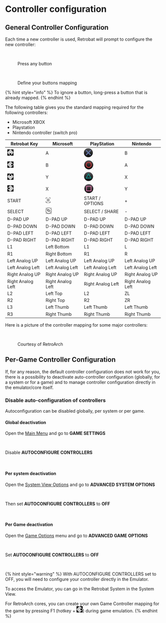 # Controller configuration

## General Controller Configuration

Each time a new controller is used, Retrobat will prompt to configure the new controller:

<figure><img src="https://i.imgur.com/C8T3fn5.png" alt=""><figcaption><p>Press any button</p></figcaption></figure>

<figure><img src="https://i.imgur.com/b3mepeW.png" alt=""><figcaption><p>Define your buttons mapping</p></figcaption></figure>

{% hint style="info" %}
To ignore a button, long-press a button that is already mapped.
{% endhint %}

The following table gives you the standard mapping required for the following controllers:

* Microsoft XBOX
* Playstation
* Nintendo controller (switch pro)

| Retrobat Key                                                                 | Microsoft                                   | PlayStation                              | Nintendo          |
| ---------------------------------------------------------------------------- | ------------------------------------------- | ---------------------------------------- | ----------------- |
| ![A](<../.gitbook/assets/image (1) (2).png>)                                 | A                                           | ![](<../.gitbook/assets/image (11).png>) | B                 |
| ![](<../.gitbook/assets/image (4) (1).png>)                                  | B                                           | ![](<../.gitbook/assets/image (8).png>)  | A                 |
| ![](<../.gitbook/assets/image (3) (1) (2).png>)                              | Y                                           | ![](<../.gitbook/assets/image (7).png>)  | X                 |
| <img src="../.gitbook/assets/image (2) (1) (1).png" alt="" data-size="line"> | X                                           | ![](<../.gitbook/assets/image (10).png>) | Y                 |
| START                                                                        | ![](<../.gitbook/assets/image (5) (1).png>) | START / OPTIONS                          | +                 |
| SELECT                                                                       | ![](<../.gitbook/assets/image (6).png>)     | SELECT / SHARE                           | -                 |
| D-PAD UP                                                                     | D-PAD UP                                    | D-PAD UP                                 | D-PAD UP          |
| D-PAD DOWN                                                                   | D-PAD DOWN                                  | D-PAD DOWN                               | D-PAD DOWN        |
| D-PAD LEFT                                                                   | D-PAD LEFT                                  | D-PAD LEFT                               | D-PAD LEFT        |
| D-PAD RIGHT                                                                  | D-PAD RIGHT                                 | D-PAD RIGHT                              | D-PAD RIGHT       |
| L1                                                                           | Left Bottom                                 | L1                                       | L                 |
| R1                                                                           | Right Bottom                                | R1                                       | R                 |
| Left Analog UP                                                               | Left Analog UP                              | Left Analog UP                           | Left Analog UP    |
| Left Analog Left                                                             | Left Analog Left                            | Left Analog Left                         | Left Analog Left  |
| Right Analog UP                                                              | Right Analog UP                             | Right Analog UP                          | Right Analog UP   |
| Right Analog Left                                                            | Right Analog Left                           | Right Analog Left                        | Right Analog Left |
| L2                                                                           | Left Top                                    | L2                                       | ZL                |
| R2                                                                           | Right Top                                   | R2                                       | ZR                |
| L3                                                                           | Left Thumb                                  | Left Thumb                               | Left Thumb        |
| R3                                                                           | Right Thumb                                 | Right Thumb                              | Right Thumb       |

Here is a picture of the controller mapping for some major controllers:

<figure><img src="https://i.imgur.com/q9Uesov.png" alt=""><figcaption><p>Courtesy of RetroArch</p></figcaption></figure>

## Per-Game Controller Configuration

If, for any reason, the default controller configuration does not work for you, there is a possibility to deactivate auto-controller configuration (globally, for a system or for a game) and to manage controller configuration directly in the emulator/core itself.

### Disable auto-configuration of controllers

Autoconfiguration can be disabled globally, per system or per game.

#### **Global deactivation**

Open the [Main Menu](../navigation/main-menu.md) and go to **GAME SETTINGS**

<figure><img src="https://i.imgur.com/LL6eTfL.png" alt=""><figcaption></figcaption></figure>

Disable **AUTOCONFIGURE CONTROLLERS**

<figure><img src="https://i.imgur.com/USc60bs.png" alt=""><figcaption></figcaption></figure>

#### **Per system d**eactivation

Open the [System View Options](../navigation/view-options.md) and go to **ADVANCED SYSTEM OPTIONS**

<figure><img src="https://i.imgur.com/OwqDv4H.png" alt=""><figcaption></figcaption></figure>

Then set **AUTOCONFIGURE CONTROLLERS** to **OFF**

<figure><img src="https://i.imgur.com/DnYtGMf.png" alt=""><figcaption></figcaption></figure>

#### **Per Game d**eactivation

Open the [Game Options](../navigation/game-options.md) menu and go to **ADVANCED GAME OPTIONS**

<figure><img src="https://i.imgur.com/tUJldiK.png" alt=""><figcaption></figcaption></figure>

Set **AUTOCONFIGURE CONTROLLERS** to **OFF**

<figure><img src="https://i.imgur.com/b6Z10Rc.png" alt=""><figcaption></figcaption></figure>

{% hint style="warning" %}
With AUTOCONFIGURE CONTROLLERS set to OFF, you will need to configure your controller directly in the Emulator.

To access the Emulator, you can go in the Retrobat System in the System View.

For RetroArch cores, you can create your own Game Controller mapping for the game by pressing F1 (hotkey + ![B](<../.gitbook/assets/image (4) (1).png>)) during game emulation.
{% endhint %}
